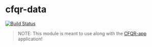 # cfqr-data

[![Build Status](https://travis-ci.org/CFQR/cfqr-data.svg?branch=master)](https://travis-ci.org/CFQR/cfqr-data)

> NOTE: This module is meant to use along with the [CFQR-app](https://github.com/CFQR/cfqr-app) application!
